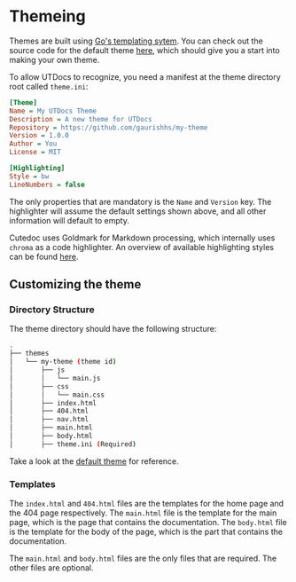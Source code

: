# Themeing

Themes are built using [Go's templating sytem](https://pkg.go.dev/text/template). You can check out the source code for the default theme [here](https://github.com/gaurishhs/utdocs/tree/main/themes/default), which should give you a start into making your own theme.

To allow UTDocs to recognize, you need a manifest at the theme directory root called `theme.ini`:

```ini
[Theme]
Name = My UTDocs Theme
Description = A new theme for UTDocs
Repository = https://github.com/gaurishhs/my-theme
Version = 1.0.0
Author = You
License = MIT

[Highlighting]
Style = bw
LineNumbers = false
```

The only properties that are mandatory is the `Name` and `Version` key. The highlighter will assume the default settings shown above, and all other information will default to empty.

Cutedoc uses Goldmark for Markdown processing, which internally uses `chroma` as a code highlighter. An overview of available highlighting styles can be found [here](https://xyproto.github.io/splash/docs/all.html).

## Customizing the theme

### Directory Structure

The theme directory should have the following structure:

```bash
.
├── themes
│   └── my-theme (theme id)
│       ├── js
│       │   └── main.js
│       ├── css
│       │   └── main.css
│       ├── index.html
│       ├── 404.html
│       ├── nav.html
│       ├── main.html
│       ├── body.html
│       ├── theme.ini (Required)
```

Take a look at the [default theme](https://github.com/gaurishhs/utdocs/tree/main/themes/default) for reference.

### Templates

The `index.html` and `404.html` files are the templates for the home page and the 404 page respectively. The `main.html` file is the template for the main page, which is the page that contains the documentation. The `body.html` file is the template for the body of the page, which is the part that contains the documentation.

The `main.html` and `body.html` files are the only files that are required. The other files are optional.

